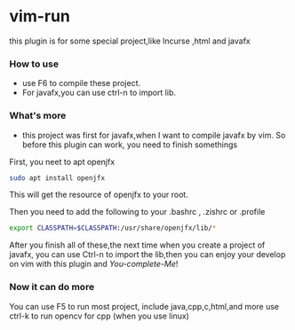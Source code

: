 # vim-run 
this plugin is for some special project,like lncurse ,html and javafx
### How to use
* use F6 to compile these project.
* For javafx,you can use ctrl-n to import lib.

###  What's more
* this project was first for javafx,when I want to compile javafx by vim. So before this plugin can work, you need to finish somethings

First, you neet to apt openjfx
```sh
sudo apt install openjfx
```

This will get the resource of openjfx to your root.


Then you need to add the following to your .bashrc , .zishrc or .profile


```sh
export CLASSPATH=$CLASSPATH:/usr/share/openjfx/lib/*
```

After you finish all of these,the next time when you create a project of javafx, you can use Ctrl-n to import the lib,then you can enjoy your develop on vim with this plugin and <I>You-complete-Me</I>!

### Now it can do more
You can use F5 to run most project, include java,cpp,c,html,and more
use ctrl-k to run opencv for cpp (when you use linux)
